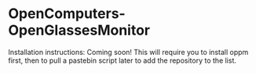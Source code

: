 # OpenComputers-OpenGlassesMonitor

Installation instructions:
Coming soon!
This will require you to install oppm first, then to pull a pastebin script later to add the repository to the list.
